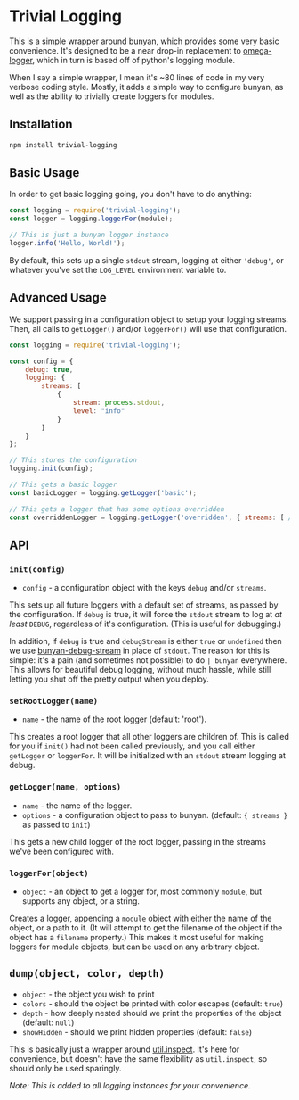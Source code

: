 # Trivial Logging

This is a simple wrapper around bunyan, which provides some very basic convenience. It's designed to be a near
drop-in replacement to [omega-logger][1], which in turn is based off of python's logging module.

When I say a simple wrapper, I mean it's ~80 lines of code in my very verbose coding style. Mostly, it adds a simple way
to configure bunyan, as well as the ability to trivially create loggers for modules.

[1]: https://github.com/Morgul/omega-logger "gh:morgul/omega-logger"

## Installation

```bash
npm install trivial-logging
```

## Basic Usage

In order to get basic logging going, you don't have to do anything:

```javascript
const logging = require('trivial-logging');
const logger = logging.loggerFor(module);

// This is just a bunyan logger instance
logger.info('Hello, World!');
```

By default, this sets up a single `stdout` stream, logging at either `'debug'`, or whatever you've set the `LOG_LEVEL`
environment variable to.

## Advanced Usage

We support passing in a configuration object to setup your logging streams. Then, all calls to `getLogger()` and/or
`loggerFor()` will use that configuration.

```javascript
const logging = require('trivial-logging');

const config = {
    debug: true,
    logging: {
        streams: [
            {
                stream: process.stdout,
                level: "info"
            }
        ]
    }
};

// This stores the configuration
logging.init(config);

// This gets a basic logger
const basicLogger = logging.getLogger('basic');

// This gets a logger that has some options overridden
const overriddenLogger = logging.getLogger('overridden', { streams: [ /* ... */ ] });
```

## API

### `init(config)`

* `config` - a configuration object with the keys `debug` and/or `streams`.

This sets up all future loggers with a default set of streams, as passed by the configuration. If `debug` is true, it
will force the `stdout` stream to log at _at least_ `DEBUG`, regardless of it's configuration. (This is useful for
debugging.)

In addition, if `debug` is true and `debugStream` is either `true` or `undefined` then we use [bunyan-debug-stream][]
in place of `stdout`. The reason for this is simple: it's a pain (and sometimes not possible) to do `| bunyan`
everywhere. This allows for beautiful debug logging, without much hassle, while still letting you shut off the pretty
output when you deploy.

[bunyan-debug-stream]: https://github.com/benbria/bunyan-debug-stream

### `setRootLogger(name)`

* `name` - the name of the root logger (default: 'root').

This creates a root logger that all other loggers are children of. This is called for you if `init()` had not been
called previously, and you call either `getLogger` or `loggerFor`. It will be initialized with an `stdout` stream
logging at debug.

### `getLogger(name, options)`

* `name` - the name of the logger.
* `options` - a configuration object to pass to bunyan. (default: `{ streams }` as passed to `init`)

This gets a new child logger of the root logger, passing in the streams we've been configured with.

### `loggerFor(object)`

* `object` - an object to get a logger for, most commonly `module`, but supports any object, or a string.

Creates a logger, appending a `module` object with either the name of the object, or a path to it. (It will attempt to
get the filename of the object if the object has a `filename` property.) This makes it most useful for making loggers
for module objects, but can be used on any arbitrary object.

## `dump(object, color, depth)`

* `object` - the object you wish to print
* `colors` - should the object be printed with color escapes (default: `true`)
* `depth` - how deeply nested should we print the properties of the object (default: `null`)
* `showHidden` - should we print hidden properties (default: `false`)

This is basically just a wrapper around [util.inspect](https://nodejs.org/api/util.html#util_util_inspect_object_options).
It's here for convenience, but doesn't have the same flexibility as `util.inspect`, so should only be used sparingly.

_Note: This is added to all logging instances for your convenience._

